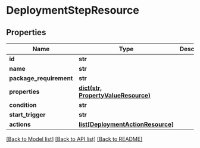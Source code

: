 # DeploymentStepResource

## Properties
Name | Type | Description | Notes
------------ | ------------- | ------------- | -------------
**id** | **str** |  | [optional] 
**name** | **str** |  | [optional] 
**package_requirement** | **str** |  | [optional] 
**properties** | [**dict(str, PropertyValueResource)**](PropertyValueResource.md) |  | [optional] 
**condition** | **str** |  | [optional] 
**start_trigger** | **str** |  | [optional] 
**actions** | [**list[DeploymentActionResource]**](DeploymentActionResource.md) |  | [optional] 

[[Back to Model list]](../README.md#documentation-for-models) [[Back to API list]](../README.md#documentation-for-api-endpoints) [[Back to README]](../README.md)

